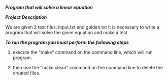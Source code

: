 ___Program that will solve a linear equation___

___Project Description___

We are given 2 text files: input.txt and golden.txt
It is necessary to write a program that
will solve the given equation and make a test.

___To run the program you must perform the following steps___

1. execute the "make" command on the command line,
which will run program.

2. then use the "make clean" command on the command line
 to delete the created files.

